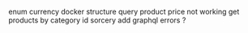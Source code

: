 enum currency
docker
structure
query product price not working
get products by category id sorcery
add graphql errors ?
